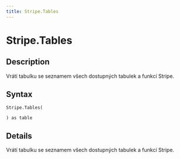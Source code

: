 ```yaml
---
title: Stripe.Tables
---
```


# Stripe.Tables


## Description

Vrátí tabulku se seznamem všech dostupných tabulek a funkcí Stripe.


## Syntax

```powerquery
Stripe.Tables(

) as table
```


## Details

Vrátí tabulku se seznamem všech dostupných tabulek a funkcí Stripe.



